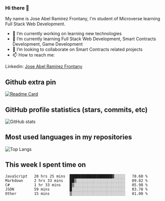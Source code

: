 ### Hi there 👋

My name is Jose Abel Ramirez Frontany, I'm student of Microverse learning Full Stack Web Development.

- 🔭 I’m currently working on learning new technologies
- 🌱 I’m currently learning Full Stack Web Development, Smart Contracts Development, Game Development
- 👯 I’m looking to collaborate on Smart Contracts related projects
- 📫 How to reach me:

Linkedin: [Jose Abel Ramirez Frontany](https://www.linkedin.com/in/jose-abel-ramirez-frontany-7674a842/)

## Github extra pin

[![Readme Card](https://github-readme-stats.vercel.app/api/pin/?username=jose-Abel&repo=RandomSVG-NFT)](https://github.com/jose-Abel/RandomSVG-NFT.git)

## GitHub profile statistics (stars, commits, etc)

![GitHub stats](https://github-readme-stats.vercel.app/api?username=jose-Abel&show_icons=true&theme=tokyonight)

## Most used languages in my repositories

![Top Langs](https://github-readme-stats.vercel.app/api/top-langs/?username=jose-Abel&theme=tokyonight)

## This week I spent time on

<!--START_SECTION:waka-->
```text
JavaScript   20 hrs 25 mins  ███████████████████▓░░░░░   78.60 % 
Markdown     2 hrs 33 mins   ██▒░░░░░░░░░░░░░░░░░░░░░░   09.82 % 
C#           1 hr 33 mins    █▒░░░░░░░░░░░░░░░░░░░░░░░   05.98 % 
JSON         59 mins         █░░░░░░░░░░░░░░░░░░░░░░░░   03.78 % 
Other        15 mins         ▒░░░░░░░░░░░░░░░░░░░░░░░░   01.00 % 
```
<!--END_SECTION:waka-->
